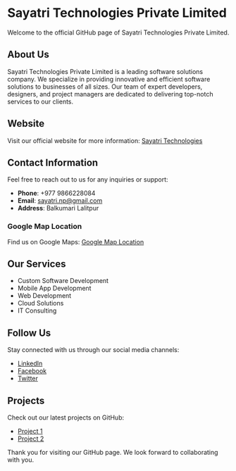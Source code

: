 # Sayatri Technologies Private Limited

Welcome to the official GitHub page of Sayatri Technologies Private Limited.

## About Us

Sayatri Technologies Private Limited is a leading software solutions company. We specialize in providing innovative and efficient software solutions to businesses of all sizes. Our team of expert developers, designers, and project managers are dedicated to delivering top-notch services to our clients.

## Website

Visit our official website for more information: [Sayatri Technologies](https://sayatri.com/)

## Contact Information

Feel free to reach out to us for any inquiries or support:

- **Phone**: +977 9866228084
- **Email**: sayatri.np@gmail.com
- **Address**: Balkumari Lalitpur

### Google Map Location

Find us on Google Maps: [Google Map Location](https://www.google.com/maps?ll=27.674111,85.332703&z=16&t=m&hl=en&gl=NP&mapclient=embed&q=27%C2%B040%2726.8%22N+85%C2%B020%2707.0%22E+27.674111,+85.335278@27.6741111,85.3352778)

## Our Services

- Custom Software Development
- Mobile App Development
- Web Development
- Cloud Solutions
- IT Consulting

## Follow Us

Stay connected with us through our social media channels:

- [LinkedIn](https://www.linkedin.com/company/sayatritechnologies)
- [Facebook](https://www.facebook.com/sayatritechnologies)
- [Twitter](https://twitter.com/sayatritechnologies)

## Projects

Check out our latest projects on GitHub:

- [Project 1](https://github.com/sayatritechnologies/project1)
- [Project 2](https://github.com/sayatritechnologies/project2)

Thank you for visiting our GitHub page. We look forward to collaborating with you.
